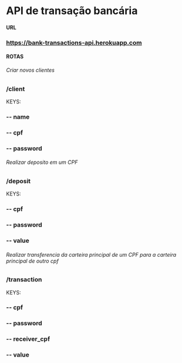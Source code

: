 # API de transação bancária

#### URL
### https://bank-transactions-api.herokuapp.com

#### ROTAS
###### Criar novos clientes
### /client
KEYS:
### -- name
### -- cpf
### -- password

###### Realizar deposito em um CPF
### /deposit
KEYS:
### -- cpf
### -- password
### -- value

###### Realizar transferencia da carteira principal de um CPF para a carteira principal de outro cpf
### /transaction
KEYS:
### -- cpf
### -- password
### -- receiver_cpf
### -- value

